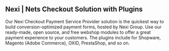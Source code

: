 ## Nexi | Nets Checkout Solution with Plugins

Our Nexi Checkout Payment Service Provider solution is the quickest way to build conversion-optimized payment forms, hosted by Nexi Group. Use our ready-made, open source, and free webshop modules to offer a great payment experience to your customers. The plugins include for Shopware, Magento (Adobe Commerce), OXID, PrestaShop, and so on.
